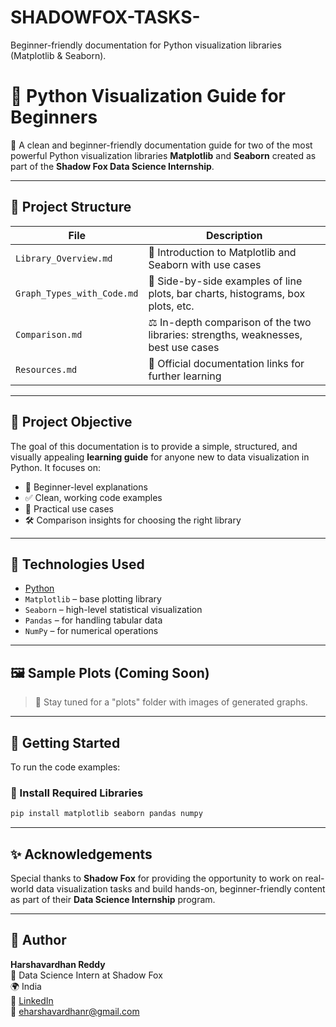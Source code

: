 # SHADOWFOX-TASKS-  
Beginner-friendly documentation for Python visualization libraries (Matplotlib & Seaborn).

# 🌟 Python Visualization Guide for Beginners

📘 A clean and beginner-friendly documentation guide for two of the most powerful Python visualization libraries  **Matplotlib** and **Seaborn**  created as part of the **Shadow Fox Data Science Internship**.

---

## 📂 Project Structure

| File | Description |
|------|-------------|
| `Library_Overview.md` | 📖 Introduction to Matplotlib and Seaborn with use cases |
| `Graph_Types_with_Code.md` | 🧪 Side-by-side examples of line plots, bar charts, histograms, box plots, etc. |
| `Comparison.md` | ⚖️ In-depth comparison of the two libraries: strengths, weaknesses, best use cases |
| `Resources.md` | 🔗 Official documentation links for further learning |

---

## 🎯 Project Objective

The goal of this documentation is to provide a simple, structured, and visually appealing **learning guide** for anyone new to data visualization in Python. It focuses on:

- 👶 Beginner-level explanations  
- ✅ Clean, working code examples  
- 🧠 Practical use cases  
- 🛠️ Comparison insights for choosing the right library

---

## 🧰 Technologies Used

-  [Python](https://img.shields.io/badge/Python-3.10-blue.svg)
- `Matplotlib` – base plotting library  
- `Seaborn` – high-level statistical visualization  
- `Pandas` – for handling tabular data  
- `NumPy` – for numerical operations

---

## 🖼️ Sample Plots (Coming Soon)

> 🚀 Stay tuned for a "plots" folder with images of generated graphs.

---

## 📘 Getting Started

To run the code examples:

### 🔧 Install Required Libraries
```bash
pip install matplotlib seaborn pandas numpy
```

---

## ✨ Acknowledgements

Special thanks to **Shadow Fox** for providing the opportunity to work on real-world data visualization tasks and build hands-on, beginner-friendly content as part of their **Data Science Internship** program.

---

## 👤 Author

**Harshavardhan Reddy**  
💼 Data Science Intern at Shadow Fox  
🌍 India  
🔗 [LinkedIn](https://www.linkedin.com/in/harshavardhan-reddy-70a795241)  
📧 eharshavardhanr@gmail.com  
